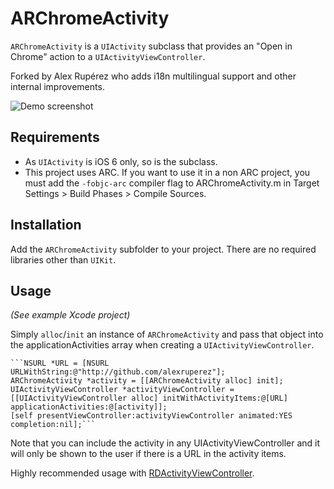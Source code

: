 # ARChromeActivity

`ARChromeActivity` is a `UIActivity` subclass that provides an "Open in Chrome" action to a `UIActivityViewController`.

Forked by Alex Rupérez who adds i18n multilingual support and other internal improvements. 

![Demo screenshot](https://raw.github.com/alexruperez/ARChromeActivity/master/screenshot.png)

## Requirements
- As `UIActivity` is iOS 6 only, so is the subclass.
- This project uses ARC. If you want to use it in a non ARC project, you must add the `-fobjc-arc` compiler flag to ARChromeActivity.m in Target Settings > Build Phases > Compile Sources.

## Installation
Add the `ARChromeActivity` subfolder to your project. There are no required libraries other than `UIKit`.

## Usage
_(See example Xcode project)_

Simply `alloc`/`init` an instance of `ARChromeActivity` and pass that object into the applicationActivities array when creating a `UIActivityViewController`.

    ```NSURL *URL = [NSURL URLWithString:@"http://github.com/alexruperez"];
    ARChromeActivity *activity = [[ARChromeActivity alloc] init];
    UIActivityViewController *activityViewController = [[UIActivityViewController alloc] initWithActivityItems:@[URL] applicationActivities:@[activity]];
    [self presentViewController:activityViewController animated:YES completion:nil];```

Note that you can include the activity in any UIActivityViewController and it will only be shown to the user if there is a URL in the activity items.

Highly recommended usage with [RDActivityViewController](https://github.com/rdougan/RDActivityViewController).
